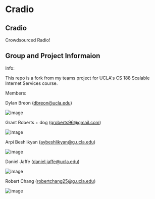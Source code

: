 # Cradio

## Cradio

Crowdsourced Radio!

## Group and Project Informaion

Info: 

This repo is a fork from my teams project for UCLA's CS 188 Scalable Internet Services course.


Members:

Dylan Breon (dbreon@ucla.edu)

![image](https://i.ibb.co/VvDtFh2/JPEG-image.jpg)

Grant Roberts + dog (groberts96@gmail.com)

![image](https://i.ibb.co/PWZmSD4/7479-C129-577-A-473-B-BC78-DE32-A5673291.jpg)

Arpi Beshlikyan (aybeshlikyan@g.ucla.edu)

![image](https://drive.google.com/uc?export=view&id=1ZtWenQu1YPUMKCvU-A2lpUbpkTpbMqJQ)

Daniel Jaffe (daniel.jaffe@ucla.edu)

![image](https://i.ibb.co/qWL9md5/profile-pic.jpg)

Robert Chang (robertchang25@g.ucla.edu)

![image](https://i.ibb.co/cD08CH9/00100l-PORTRAIT-00100-BURST20190803104947233-COVER-1.jpg)
